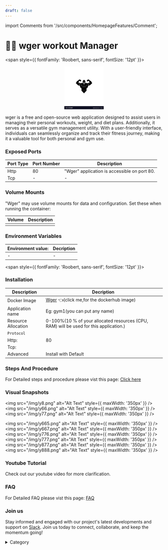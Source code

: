 ```yaml
---
draft: false
---
```

import Comments from '/src/components/HomepageFeatures/Comment';




 

# 🏋️‍♀️ wger workout Manager

<span style={{ fontFamily: 'Roobert, sans-serif', fontSize: '12pt' }}>

<p align="center">
  <img src="/img/ujuj.jpg" alt="Alt Text" width="25%"/>
</p> 

wger  is a free and open-source web application designed to assist users in managing their personal workouts, weight, and diet plans. Additionally, it serves as a versatile gym management utility. With a user-friendly interface, individuals can seamlessly organize and track their fitness journey, making it a valuable tool for both personal and gym use.


### Exposed Ports

| Port Type | Port Number | Description                              |
| --------- | ----------- | ---------------------------------------- |
| Http      | 80        | "Wger" application is accessible on port 80. |
| Tcp       | -           | -             |

### Volume Mounts

"Wger" may use volume mounts for data and configuration. Set these when running the container:

| Volume                         | Description                                |
| ------------------------------ | ------------------------------------------ |
|        |  |


### Environment Variables


|   **Environment value:**          | Decription                                                                                                               | 
| --------------------- | ------                                                                                                                   | 
|-       |  -                              |

</span>


<span style={{ fontFamily: 'Roobert, sans-serif', fontSize: '12pt' }}>

### Installation


|  Description          | Decription                                                                                                               | 
| --------------------- | ------                                                                                                                   | 
| Docker Image          |   [Wger](https://hub.docker.com/r/wger/demo) 👈(click me,for the dockerhub image)                                   |
| Application name      |  Eg: gym1(you can put any name)                                                                                        | 
| Resource Allocation   |  0-100%(10 % of your allocated resources (CPU, RAM) will be used for this application.)                                  | 
| `Protocol`            |                                                                                                                          | 
|  Http:                |     80                                                                                                                   |
|  Tcp:                 |                                                                                                                        | 
|    Advanced           |    Install with Default                                                                                                  |



### Steps And Procedure

For Detailed steps and procedure please vist this page: [Click here](https://techscaleinfinite.github.io/introduction/cloud-float/Steps%20and%20procedure)



### Visual Snapshots

<img src="/img/y8.png" alt="Alt Text" style={{ maxWidth: '350px' }} /> <img src="/img/y66.png" alt="Alt Text" style={{ maxWidth: '350px' }} /> <img src="/img/y77.png" alt="Alt Text" style={{ maxWidth: '350px' }} />

<img src="/img/y665.png" alt="Alt Text" style={{ maxWidth: '350px' }} /> <img src="/img/y667.png" alt="Alt Text" style={{ maxWidth: '350px' }} /> <img src="/img/y776.png" alt="Alt Text" style={{ maxWidth: '350px' }} /> <img src="/img/y777.png" alt="Alt Text" style={{ maxWidth: '350px' }} /> <img src="/img/y877.png" alt="Alt Text" style={{ maxWidth: '350px' }} /> <img src="/img/y888.png" alt="Alt Text" style={{ maxWidth: '350px' }} />


### Youtube Tutorial&#x20;

Check out our youtube video for more clarification.

### FAQ

For Detailed FAQ please vist this page: [FAQ](https://techscaleinfinite.github.io/FAQ)

### Join us

Stay informed and engaged with our project's latest developments and support on [Slack](https://app.slack.com/client/T04QS32JX6E/C04QKEWE146). Join us today to connect, collaborate, and keep the momentum going!&#x20;

<details>

<summary>Category</summary>

Kubernetes, cloud computing, DevOps, cloud services, hosting platform, container orchestration, cloud infrastructure, cloud deployment, cloud management, cloud technology, cloud solutions, monry, finance

</details>

</span>


<Comments />